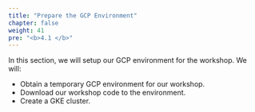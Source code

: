 ```yaml
---
title: "Prepare the GCP Environment"
chapter: false
weight: 41
pre: "<b>4.1 </b>"
---
```


In this section, we will setup our GCP environment for the workshop. We will:

- Obtain a temporary GCP environment for our workshop.
- Download our workshop code to the environment.
- Create a GKE cluster.
